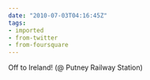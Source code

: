```yaml
---
date: "2010-07-03T04:16:45Z"
tags:
- imported
- from-twitter
- from-foursquare
---
```

Off to Ireland! \(@ Putney Railway Station)
